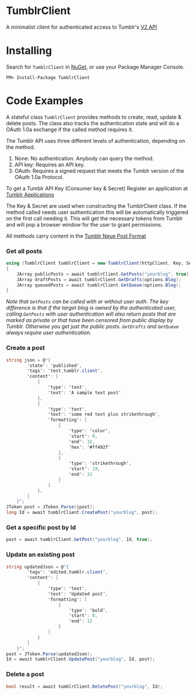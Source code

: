 # TumblrClient
A minimalist client for authenticated access to Tumblr's [V2 API](https://www.tumblr.com/docs/en/api/v2)

# Installing
Search for `TumblrClient` in [NuGet](https://www.nuget.org/packages/TumblrClient/), or use your Package Manager Console.

```
PM> Install-Package TumblrClient
```

# Code Examples

A stateful class `TumblrClient` provides methods to create, read, update & delete posts.  The class also tracks the authentication  state and will do a OAuth 1.0a exchange if the called method requires it.

The Tumblr API uses three different levels of authentication, depending on the method.

1. None: No authentication. Anybody can query the method.
1. API key: Requires an API key.
1. OAuth: Requires a signed request that meets the Tumblr version of the OAuth 1.0a Protocol.

To get a Tumblr API Key (Consumer key & Secret) Register an application at [Tumblr Applications]( https://www.tumblr.com/oauth/apps)

The Key & Secret are used when constructing the TumblrClient class.
If the method called needs user authentication this will be automatically triggered on the first call needing it.  This will get the necessary tokens from Tumblr and will pop a browser window for the user to grant permissions.

All methods carry content in the [Tumblr Neue Post Format](https://www.tumblr.com/docs/npf)  


### Get all posts

```cs
using (TumblrClient tumblrClient = new TumblrClient(httpClient, Key, Secret))
{
    JArray publicPosts = await tumblrClient.GetPosts("yourblog", true);
    JArray draftPosts = await tumblrClient.GetDrafts(options.Blog);
    JArray queuedPosts = await tumblrClient.GetQueue(options.Blog);
}
```
*Note that `GetPosts` can be called with or without user auth.  The key difference is that if the target blog is owned by the authenticated user, calling `GetPosts` with user authentication will also return posts that are marked as private or that have been censored from public display by Tumblr. Otherwise you get just the public posts.*
*`GetDrafts` and `GetQueue` always require user authentication.*

### Create a post
```cs
string json = @"{
        'state': 'published',
        'tags': 'test,tumblr.client',
        'content': [
            {
                'type': 'text',
                'text': 'A sample text post'
            },
            {
                'type': 'text',
                'text': 'some red text plus strikethrough',
                'formatting': [
                    {
                        'type': 'color',
                        'start': 0,
                        'end': 32,
                        'hex': '#ff492f'
                    },
                    {
                        'type': 'strikethrough',
                        'start': 19,
                        'end': 32
                    }
                ]
            },
        ]
    }";
JToken post = JToken.Parse(jpost);
long Id = await tumblrClient.CreatePost("yourblog", post);
```

### Get a specific post by Id
```cs
post = await tumblrClient.GetPost("yourblog", Id, true);
```

### Update an existing post
```cs
string updatedJson = @"{
        'tags': 'edited,tumblr.client',
        'content': [
            {
                'type': 'text',
                'text': 'Updated post',
                'formatting': [
                    {
                        'type': 'bold',
                        'start': 0,
                        'end': 12
                    }
                ]
            }
        ]
    }";
post = JToken.Parse(updatedJson);
Id = await tumblrClient.UpdatePost("yourblog", Id, post);
```

### Delete a post
```cs
bool result = await tumblrClient.DeletePost("yourblog", Id);
```

